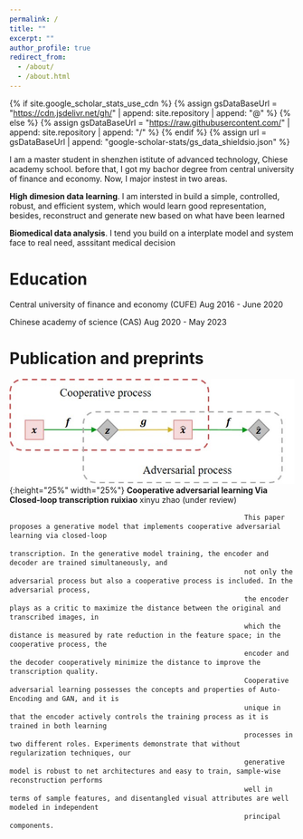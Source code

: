 ```yaml
---
permalink: /
title: ""
excerpt: ""
author_profile: true
redirect_from: 
  - /about/
  - /about.html
---
```


{% if site.google_scholar_stats_use_cdn %}
{% assign gsDataBaseUrl = "https://cdn.jsdelivr.net/gh/" | append: site.repository | append: "@" %}
{% else %}
{% assign gsDataBaseUrl = "https://raw.githubusercontent.com/" | append: site.repository | append: "/" %}
{% endif %}
{% assign url = gsDataBaseUrl | append: "google-scholar-stats/gs_data_shieldsio.json" %}

<span class='anchor' id='about-me'></span>

I am a master student in shenzhen istitute of advanced technology, Chiese academy school. before that, I got my bachor degree from central university of finance and economy. 
Now, I major instest in two areas.

**High dimesion data learning**. I am intersted in build a simple, controlled, robust, and efficient system, which would learn good representation, besides, reconstruct and generate new based on what have been learned

**Biomedical data analysis**. I tend you build on a interplate model and system face to real need, asssitant medical decision




# Education
Central university of finance and economy (CUFE) Aug 2016 - June 2020


Chinese academy of science (CAS) Aug 2020 - May 2023 


# Publication and preprints
![avatar](../images/coa.jpg){:height="25%" width="25%"}      **Cooperative adversarial learning Via Closed-loop transcription** **ruixiao** xinyu zhao (under review)


                                                              This paper proposes a generative model that implements cooperative adversarial learning via closed-loop   
                                                              transcription. In the generative model training, the encoder and decoder are trained simultaneously, and 
                                                              not only the adversarial process but also a cooperative process is included. In the adversarial process, 
                                                              the encoder plays as a critic to maximize the distance between the original and transcribed images, in 
                                                              which the distance is measured by rate reduction in the feature space; in the cooperative process, the 
                                                              encoder and the decoder cooperatively minimize the distance to improve the transcription quality. 
                                                              Cooperative adversarial learning possesses the concepts and properties of Auto-Encoding and GAN, and it is 
                                                              unique in that the encoder actively controls the training process as it is trained in both learning 
                                                              processes in two different roles. Experiments demonstrate that without regularization techniques, our 
                                                              generative model is robust to net architectures and easy to train, sample-wise reconstruction performs 
                                                              well in terms of sample features, and disentangled visual attributes are well modeled in independent 
                                                              principal components.
